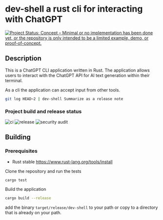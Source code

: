 # dev-shell a rust cli for interacting with ChatGPT

[![Project Status: Concept – Minimal or no implementation has been done yet, or the repository is only intended to be a limited example, demo, or proof-of-concept.](https://www.repostatus.org/badges/latest/concept.svg)](https://www.repostatus.org/#concept)

## Description

This is a ChatGPT CLI application written in Rust. The application allows users to interact with the ChatGPT API for AI text generation within their terminal.

As a cli the application can accept input from other tools.

```bash
git log HEAD~2 | dev-shell Summarize as a release note
```

### Project build and release status

![ci](https://github.com/grahambrooks/dev-shell/actions/workflows/ci.yaml/badge.svg) ![release](https://github.com/grahambrooks/dev-shell/actions/workflows/build.yaml/badge.svg) ![security audit](https://github.com/grahambrooks/dev-shell/actions/workflows/security-audit.yaml/badge.svg)



## Building

### Prerequisites

- Rust stable https://www.rust-lang.org/tools/install

Clone the repository and run the tests

```bash
cargo test
```

Build the application

```bash
cargo build --release
```

add the binary `target/release/dev-shell` to your path or copy to a directory that is already on your path.


